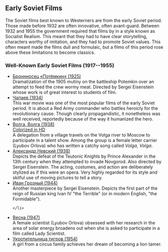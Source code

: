 ## Early Soviet Films

<section>
<p>The Soviet films best known to Westerners are from the early Soviet period.
Those made before 1932 are often innovative, often avant-guard. Between 1932
and 1955 the government required that films by in a style known as Socialist
Realism. This meant that they had to have clear storytelling, characters worthy
of imitation, and they had to promote Soviet values.  This often meant made
the films dull and formulaic, but a films of this period rose above these
limitations to become classics.</p>
</section>

<!--
	== Missing ==
	Мать
	Человек с киноапаратом
	Mr Smith in the Land of the Bolsheviks
	Иван Грозный
	Aelita Queen of Mars
-->

<section>
<h3>Well-Known Early Soviet Films (1917--1955)</h3>
<ul>
<li><a href="https://www.youtube.com/watch?v=aiU8c1mjJSA">
	Броннносец «Потёмкин» (1925)</a>
	<br>
	Dramatization of the 1905 mutiny on the battleship Potemkin over an attempt to feed
	the crew wormy meat. Directed by Sergei Eisenstein whose work is of great interest
	to students of film. 
	</li>
<li><a href="https://www.youtube.com/watch?v=AmjJ7YaSpYc">
	Чапаев (1934)</a>
	<br>
	This war movie was one of the most popular films of the early Soviet period.
	It is about a Red Army commander who battles heroicly for the revolutionary cause.
	Though clearly propagandistic, it nonetheless was well received, reportedly because
	of the way it humanized the hero.
	</li>
<li><a href="https://www.youtube.com/watch?v=37VKMbMHjt0">
	Волга, Волга (1938)</a>
	<br>
	<a href="https://www.youtube.com/watch?v=lHjlL_0lpxo">Colorized in HD</a>
	<br>
	A delegation from a village travels on the Volga river to Moscow to participate in a talent show.
	Among the group is a female letter carrier (Lyubov Orlova) who has written a catchy song called
	<i>Volga, Volga</i>.
	</li>
<li><a href="https://www.youtube.com/watch?v=iRpO0vhG8f8">
	Александр Невский (1938)</a>
	<br>
	Depicts the defeat of the Teutonic Knights by Prince Alexander in the 13th
	century when they attempted to invade Novgorod. Also directed by Sergei
	Eisenstein. The acting, costumes, and action are deliberately stylized
	as if this were an opera. Very highly regarded for its style and skilful
	use of moving pictures to tell a story.
</li>
<li><a href="https://www.youtube.com/watch?v=igq6Is867Rw">
	Иван Грозный (1944)</a>
	<br>
	Another masterpiece by Sergei Eisenstein. Depicts the first part of the reign
	of Russian king Ivan IV "the Terrible" (or in modern English, "the Formidable").
	
	</li>
<li><a href="https://www.youtube.com/watch?v=kuTP9NZuEDw">
	Весна (1947)</a>
	<br>
	A female scientist (Lyubov Orlova) obsessed with her research in the area of solar energy
	broadens out when she is asked to participate in a film called Lady Scientist.
	</li>
<li><a href="https://www.youtube.com/watch?v=28FMX-ZVYrI">
	Укротительница тигров (1954)</a>
	<br>
	A girl from a circus family achieves her dream of becoming a lion tamer.
	</li>
</ul>
</section>
